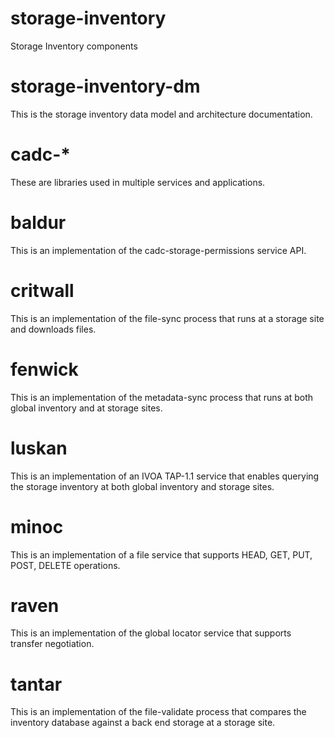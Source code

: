 # storage-inventory
Storage Inventory components

# storage-inventory-dm
This is the storage inventory data model and architecture documentation.

# cadc-*
These are libraries used in multiple services and applications.

# baldur
This is an implementation of the cadc-storage-permissions service API.

# critwall
This is an implementation of the file-sync process that runs at a storage site and downloads files.

# fenwick
This is an implementation of the metadata-sync process that runs at both global inventory and at
storage sites.

# luskan
This is an implementation of an IVOA TAP-1.1 service that enables querying the storage inventory at
both global inventory and storage sites.

# minoc
This is an implementation of a file service that supports HEAD, GET, PUT, POST, DELETE operations.

# raven
This is an implementation of the global locator service that supports transfer negotiation.

# tantar
This is an implementation of the file-validate process that compares the inventory database against a back end storage at a storage site.
